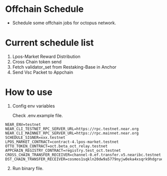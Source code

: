 # Offchain Schedule

- Schedule some offchain jobs for octopus network.

# Current schedule list

1. Lpos-Market Reward Distribution
2. Cross Chain token send
3. Fetch validator_set from Restaking-Base in Anchor
4. Send Vsc Packet to Appchain


# How to use

1. Config env variables

    Check .env.example file.

```shell
NEAR_ENV=testnet
NEAR_CLI_TESTNET_RPC_SERVER_URL=https://rpc.testnet.near.org
NEAR_CLI_MAINNET_RPC_SERVER_URL=https://rpc.mainnet.near.org
SCHEDULE_SIGNER=xxx.testnet
LPOS_MARKET_CONTRACT=contract-4.lpos-market.testnet
OTTO_TOKEN_CONTRACT=oct.beta_oct_relay.testnet
APPCHAIN_REGISTRY_CONTRACT=registry.test_oct.testnet
CROSS_CHAIN_TRANSFER_RECEIVER=channel-0.ef.transfer.v5.nearibc.testnet
DST_CHAIN_TRANSFER_RECEIVER=cosmos1sqkln20dw9a5779nyjw0eka4xsqrk9hdgrueql
```

2. Run binary file.
